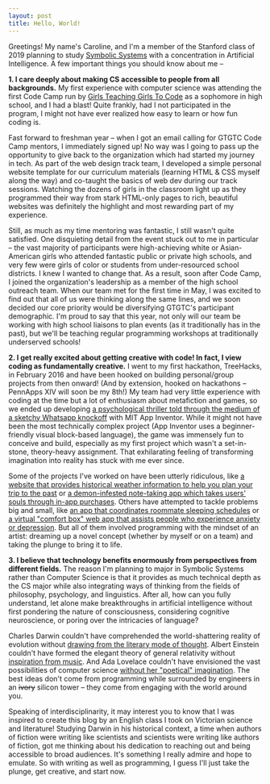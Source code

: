 ```yaml
---
layout: post
title: Hello, World!
---
```


Greetings!  My name's Caroline, and I'm a member of the Stanford class of 2019 planning to study [Symbolic Systems](https://symsys.stanford.edu/ssp_description) with a concentration in Artificial Intelligence.  A few important things you should know about me –

**1. I care deeply about making CS accessible to people from all backgrounds.**  My first experience with computer science was attending the first Code Camp run by [Girls Teaching Girls To Code](http://www.girlsteachinggirlstocode.org) as a sophomore in high school, and I had a blast!  Quite frankly, had I not participated in the program, I might not have ever realized how easy to learn or how fun coding is.

Fast forward to freshman year – when I got an email calling for GTGTC Code Camp mentors, I immediately signed up!  No way was I going to pass up the opportunity to give back to the organization which had started my journey in tech.  As part of the web design track team, I developed a simple personal website template for our curriculum materials (learning HTML & CSS myself along the way) and co-taught the basics of web dev during our track sessions.  Watching the dozens of girls in the classroom light up as they programmed their way from stark HTML-only pages to rich, beautiful websites was definitely the highlight and most rewarding part of my experience.

Still, as much as my time mentoring was fantastic, I still wasn't quite satisfied.  One disquieting detail from the event stuck out to me in particular – the vast majority of participants were high-achieving white or Asian-American girls who attended fantastic public or private high schools, and very few were girls of color or students from under-resourced school districts.  I knew I wanted to change that.  As a result, soon after Code Camp, I joined the organization's leadership as a member of the high school outreach team.  When our team met for the first time in May, I was excited to find out that all of us were thinking along the same lines, and we soon decided our core priority would be diversifying GTGTC's participant demographic.  I'm proud to say that this year, not only will our team be working with high school liaisons to plan events (as it traditionally has in the past), but we'll be teaching regular programming workshops at traditionally underserved schools!

**2. I get really excited about getting creative with code!  In fact, I view coding as fundamentally creative.**  I went to my first hackathon, TreeHacks, in February 2016 and have been hooked on building personal/group projects from then onward!  (And by extension, hooked on hackathons – PennApps XIV will soon be my 8th!)  My team had very little experience with coding at the time but a lot of enthusiasm about metafiction and games, so we ended up developing [a psychological thriller told through the medium of a sketchy Whatsapp knockoff](http://devpost.com/software/project-underline) with MIT App Inventor.  While it might not have been the most technically complex project (App Inventor uses a beginner-friendly visual block-based language), the game was immensely fun to conceive and build, especially as my first project which wasn't a set-in-stone, theory-heavy assignment.  That exhilarating feeling of transforming imagination into reality has stuck with me ever since.

Some of the projects I've worked on have been utterly ridiculous, like [a website that provides historical weather information to help you plan your trip to the past](http://devpost.com/software/time-traveling-for-dummies) or [a demon-infested note-taking app which takes users' souls through in-app purchases](http://devpost.com/software/notes-a9du4v).  Others have attempted to tackle problems big and small, like [an app that coordinates roommate sleeping schedules](https://github.com/carolineh101/AlarmMate) or [a virtual "comfort box" web app that assists people who experience anxiety or depression](https://github.com/ischang/ComfortBox).  But all of them involved programming with the mindset of an artist: dreaming up a novel concept (whether by myself or on a team) and taking the plunge to bring it to life.

**3. I believe that technology benefits enormously from perspectives from different fields.**  The reason I'm planning to major in Symbolic Systems rather than Computer Science is that it provides as much technical depth as the CS major while also integrating ways of thinking from the fields of philosophy, psychology, and linguistics.  After all, how can you fully understand, let alone make breakthroughs in artificial intelligence without first pondering the nature of consciousness, considering cognitive neuroscience, or poring over the intricacies of language?

Charles Darwin couldn't have comprehended the world-shattering reality of evolution without [drawing from the literary mode of thought](http://www.victorianweb.org/science/darwin/darwin7.html).  Albert Einstein couldn't have formed the elegant theory of general relativity without [inspiration from music](http://www.nytimes.com/2006/01/31/science/a-genius-finds-inspiration-in-the-music-of-another.html?_r=0).  And Ada Lovelace couldn't have envisioned the vast possibilities of computer science [without her "poetical" imagination](https://www.brainpickings.org/2014/12/10/ada-lovelace-walter-isaacson-innovators/).  The best ideas don't come from programming while surrounded by engineers in an ~~ivory~~ silicon tower – they come from engaging with the world around you.

Speaking of interdisciplinarity, it may interest you to know that I was inspired to create this blog by an English class I took on Victorian science and literature!  Studying Darwin in his historical context, a time when authors of fiction were writing like scientists and scientists were writing like authors of fiction, got me thinking about his dedication to reaching out and being accessible to broad audiences.  It's something I really admire and hope to emulate.  So with writing as well as programming, I guess I'll just take the plunge, get creative, and start now.
